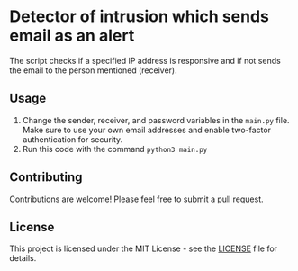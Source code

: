 # Detector of intrusion which sends email as an alert
The script checks  if a specified IP address is responsive and if not sends the email to the person mentioned (receiver).
## Usage
1. Change the sender, receiver, and password variables in the `main.py` file. Make sure to use your own email addresses and enable two-factor authentication for security.
2. Run this code with the command `python3 main.py`

## Contributing

Contributions are welcome! Please feel free to submit a pull request.

## License

This project is licensed under the MIT License - see the [LICENSE](LICENSE) file for details.

